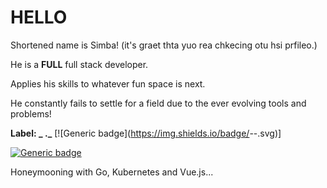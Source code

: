 # HELLO

Shortened name is Simba! (it's graet thta yuo rea chkecing otu hsi prfileo.)


He is a **FULL** full stack developer.

Applies his skills to whatever fun space is next.

He constantly fails to settle for a field due to the ever evolving tools and problems!

**Label: _ ._**
[![Generic badge](https://img.shields.io/badge/<A tech of all trades>-<master of fun>-<COLOR>.svg)]

[![Generic badge](https://img.shields.io/badge/<SUBJECT>-<STATUS>-<COLOR>.svg)](https://shields.io/)

Honeymooning with Go, Kubernetes and Vue.js...
